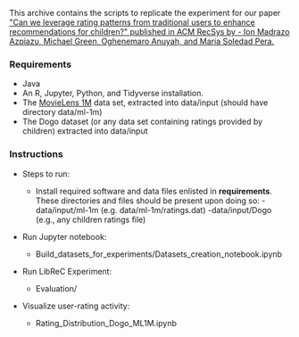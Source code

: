 This archive contains the scripts to replicate the experiment for our paper ["Can we leverage rating patterns from traditional users to enhance recommendations for children?" published in ACM RecSys by - Ion Madrazo Azpiazu, Michael Green, Oghenemaro Anuyah, and Maria Soledad Pera.](https://scholarworks.boisestate.edu/cs_scripts/6/)

### Requirements
- Java
- An R, Jupyter, Python, and Tidyverse installation.
- The [MovieLens 1M](https://grouplens.org/datasets/movielens/) data set, extracted into data/input (should have directory data/ml-1m)
- The Dogo dataset (or any data set containing ratings provided by children) extracted into data/input

### Instructions
- Steps to run:
  - Install required software and data files enlisted in <b>requirements</b>. These directories and files should be present upon doing so:
    -data/input/ml-1m (e.g. data/ml-1m/ratings.dat)
    -data/input/Dogo (e.g., any children ratings file)
    
- Run Jupyter notebook:
  - Build_datasets_for_experiments/Datasets_creation_notebook.ipynb
  
- Run LibReC Experiment:
  - Evaluation/
  
- Visualize user-rating activity:
  - Rating_Distribution_Dogo_ML1M.ipynb

